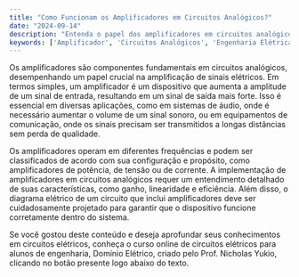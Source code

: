 ```yaml
---
title: "Como Funcionam os Amplificadores em Circuitos Analógicos?"
date: "2024-09-14"
description: "Entenda o papel dos amplificadores em circuitos analógicos e sua importância na engenharia elétrica."
keywords: ['Amplificador', 'Circuitos Analógicos', 'Engenharia Elétrica', 'Frequência']
---
```


Os amplificadores são componentes fundamentais em circuitos analógicos, desempenhando um papel crucial na amplificação de sinais elétricos. Em termos simples, um amplificador é um dispositivo que aumenta a amplitude de um sinal de entrada, resultando em um sinal de saída mais forte. Isso é essencial em diversas aplicações, como em sistemas de áudio, onde é necessário aumentar o volume de um sinal sonoro, ou em equipamentos de comunicação, onde os sinais precisam ser transmitidos a longas distâncias sem perda de qualidade.

Os amplificadores operam em diferentes frequências e podem ser classificados de acordo com sua configuração e propósito, como amplificadores de potência, de tensão ou de corrente. A implementação de amplificadores em circuitos analógicos requer um entendimento detalhado de suas características, como ganho, linearidade e eficiência. Além disso, o diagrama elétrico de um circuito que inclui amplificadores deve ser cuidadosamente projetado para garantir que o dispositivo funcione corretamente dentro do sistema.

Se você gostou deste conteúdo e deseja aprofundar seus conhecimentos em circuitos elétricos, conheça o curso online de circuitos elétricos para alunos de engenharia, Domínio Elétrico, criado pelo Prof. Nicholas Yukio, clicando no botão presente logo abaixo do texto.